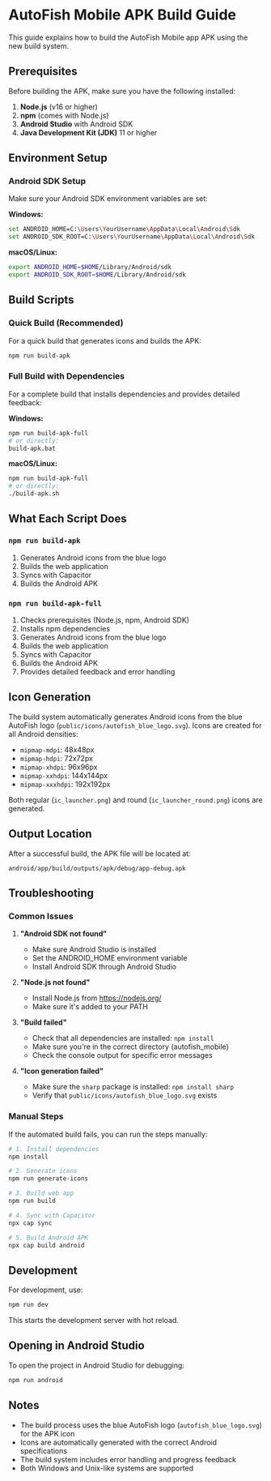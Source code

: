 # AutoFish Mobile APK Build Guide

This guide explains how to build the AutoFish Mobile app APK using the new build system.

## Prerequisites

Before building the APK, make sure you have the following installed:

1. **Node.js** (v16 or higher)
2. **npm** (comes with Node.js)
3. **Android Studio** with Android SDK
4. **Java Development Kit (JDK)** 11 or higher

## Environment Setup

### Android SDK Setup
Make sure your Android SDK environment variables are set:

**Windows:**
```bash
set ANDROID_HOME=C:\Users\YourUsername\AppData\Local\Android\Sdk
set ANDROID_SDK_ROOT=C:\Users\YourUsername\AppData\Local\Android\Sdk
```

**macOS/Linux:**
```bash
export ANDROID_HOME=$HOME/Library/Android/sdk
export ANDROID_SDK_ROOT=$HOME/Library/Android/sdk
```

## Build Scripts

### Quick Build (Recommended)
For a quick build that generates icons and builds the APK:

```bash
npm run build-apk
```

### Full Build with Dependencies
For a complete build that installs dependencies and provides detailed feedback:

**Windows:**
```bash
npm run build-apk-full
# or directly:
build-apk.bat
```

**macOS/Linux:**
```bash
npm run build-apk-full
# or directly:
./build-apk.sh
```

## What Each Script Does

### `npm run build-apk`
1. Generates Android icons from the blue logo
2. Builds the web application
3. Syncs with Capacitor
4. Builds the Android APK

### `npm run build-apk-full`
1. Checks prerequisites (Node.js, npm, Android SDK)
2. Installs npm dependencies
3. Generates Android icons from the blue logo
4. Builds the web application
5. Syncs with Capacitor
6. Builds the Android APK
7. Provides detailed feedback and error handling

## Icon Generation

The build system automatically generates Android icons from the blue AutoFish logo (`public/icons/autofish_blue_logo.svg`). Icons are created for all Android densities:

- `mipmap-mdpi`: 48x48px
- `mipmap-hdpi`: 72x72px
- `mipmap-xhdpi`: 96x96px
- `mipmap-xxhdpi`: 144x144px
- `mipmap-xxxhdpi`: 192x192px

Both regular (`ic_launcher.png`) and round (`ic_launcher_round.png`) icons are generated.

## Output Location

After a successful build, the APK file will be located at:
```
android/app/build/outputs/apk/debug/app-debug.apk
```

## Troubleshooting

### Common Issues

1. **"Android SDK not found"**
   - Make sure Android Studio is installed
   - Set the ANDROID_HOME environment variable
   - Install Android SDK through Android Studio

2. **"Node.js not found"**
   - Install Node.js from https://nodejs.org/
   - Make sure it's added to your PATH

3. **"Build failed"**
   - Check that all dependencies are installed: `npm install`
   - Make sure you're in the correct directory (autofish_mobile)
   - Check the console output for specific error messages

4. **"Icon generation failed"**
   - Make sure the `sharp` package is installed: `npm install sharp`
   - Verify that `public/icons/autofish_blue_logo.svg` exists

### Manual Steps

If the automated build fails, you can run the steps manually:

```bash
# 1. Install dependencies
npm install

# 2. Generate icons
npm run generate-icons

# 3. Build web app
npm run build

# 4. Sync with Capacitor
npx cap sync

# 5. Build Android APK
npx cap build android
```

## Development

For development, use:
```bash
npm run dev
```

This starts the development server with hot reload.

## Opening in Android Studio

To open the project in Android Studio for debugging:
```bash
npm run android
```

## Notes

- The build process uses the blue AutoFish logo (`autofish_blue_logo.svg`) for the APK icon
- Icons are automatically generated with the correct Android specifications
- The build system includes error handling and progress feedback
- Both Windows and Unix-like systems are supported 